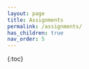 ```yaml
---
layout: page
title: Assignments
permalink: /assignments/
has_children: true
nav_order: 5
---
```


{:toc}
